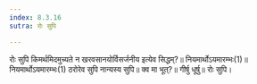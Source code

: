 ```yaml
---
index: 8.3.16
sutra: रोः सुपि

---
```

रोः सुपि किमर्थमिदमुच्यते न खरवसानयोर्विसर्जनीय इत्येव सिद्धम्?॥ नियमार्थोऽयमारम्भः(1)॥ नियमार्थोऽयमारम्भः(1) ठरोरेव सुपि नान्यस्य सुपि॥ क्व मा भूत्?॥ गीर्षु धूर्षु॥ रोः सुपि।